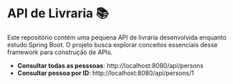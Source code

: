 # API de Livraria 📚
Este repositório contém uma pequena API de livraria desenvolvida enquanto estudo Spring Boot. O projeto busca explorar conceitos essenciais desse framework para construção de APIs.

- **Consultar todas as pesssoas**: http://localhost:8080/api/persons
- **Consultar pessoa por ID**: http://localhost:8080/api/persons/1
